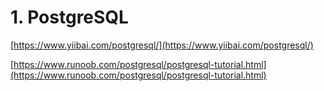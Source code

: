 # 1. PostgreSQL



[https://www.yiibai.com/postgresql/](https://www.yiibai.com/postgresql/)






[https://www.runoob.com/postgresql/postgresql-tutorial.html](https://www.runoob.com/postgresql/postgresql-tutorial.html)














